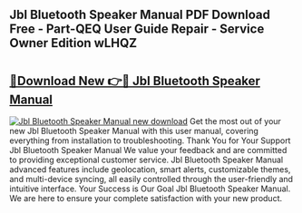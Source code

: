 ## Jbl Bluetooth Speaker Manual PDF Download Free - Part-QEQ User Guide Repair - Service Owner Edition wLHQZ

# <h2><a href="http://bc21623.oget.top/?id=Jbl+Bluetooth+Speaker+Manual">🔗Download New 👉🔴 Jbl Bluetooth Speaker Manual</a></h2>

[![Jbl Bluetooth Speaker Manual new download](https://i.imgur.com/5g1atiW.png)](http://bc21623.oget.top/?id=Jbl+Bluetooth+Speaker+Manual)
Get the most out of your new Jbl Bluetooth Speaker Manual with this user manual, covering everything from installation to troubleshooting. Thank You for Your Support Jbl Bluetooth Speaker Manual We value your feedback and are committed to providing exceptional customer service. Jbl Bluetooth Speaker Manual advanced features include geolocation, smart alerts, customizable themes, and multi-device syncing, all easily controlled through the user-friendly and intuitive interface. Your Success is Our Goal Jbl Bluetooth Speaker Manual. We are here to ensure your complete satisfaction with your new product.
